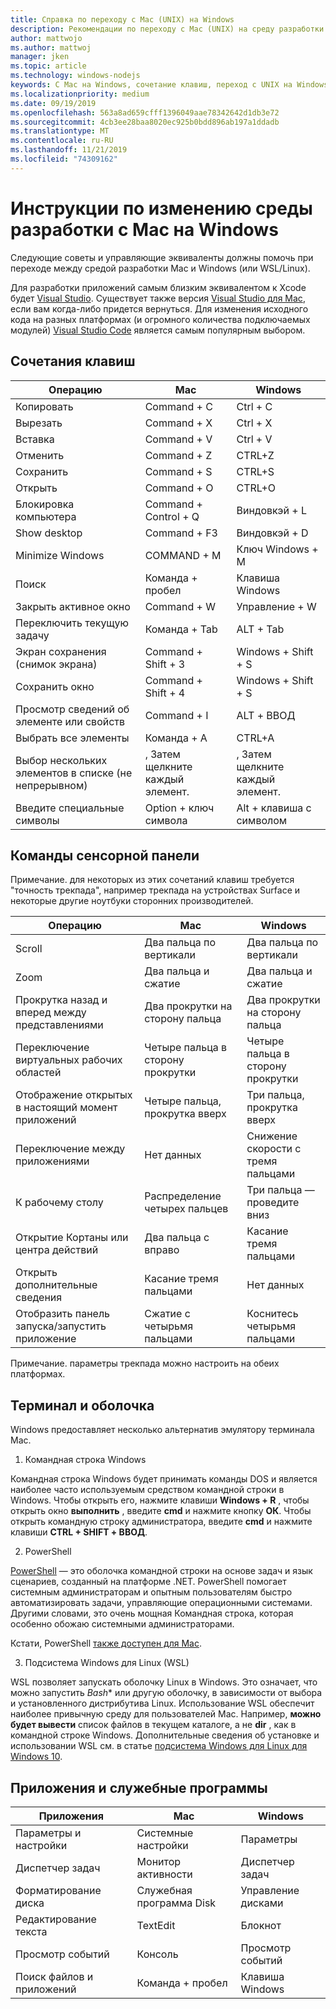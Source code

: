 ```yaml
---
title: Справка по переходу с Mac (UNIX) на Windows
description: Рекомендации по переходу с Mac (UNIX) на среду разработки Windows, включая сопоставление сочетаний клавиш и краткий обзор концепций, отличающихся между Mac и Windows.
author: mattwojo
ms.author: mattwoj
manager: jken
ms.topic: article
ms.technology: windows-nodejs
keywords: С Mac на Windows, сочетание клавиш, переход с UNIX на Windows, переход с Mac на Windows, Справка по переходу с MacBook на поверхность, использование Windows для пользователя Macintosh, переключение из Macintosh в Windows, Справка по изменению сред разработки, Mac OS X в Windows, Справка Переход с Mac на ПК
ms.localizationpriority: medium
ms.date: 09/19/2019
ms.openlocfilehash: 563a8ad659cfff1396049aae78342642d1db3e72
ms.sourcegitcommit: 4cb3ee28baa8020ec925b0bdd896ab197a1ddadb
ms.translationtype: MT
ms.contentlocale: ru-RU
ms.lasthandoff: 11/21/2019
ms.locfileid: "74309162"
---
```

# <a name="guide-for-changing-your-dev-environment-from-mac-to-windows"></a>Инструкции по изменению среды разработки с Mac на Windows

Следующие советы и управляющие эквиваленты должны помочь при переходе между средой разработки Mac и Windows (или WSL/Linux).

Для разработки приложений самым близким эквивалентом к Xcode будет [Visual Studio](https://visualstudio.microsoft.com). Существует также версия [Visual Studio для Mac](https://visualstudio.microsoft.com/vs/mac/), если вам когда-либо придется вернуться. Для изменения исходного кода на разных платформах (и огромного количества подключаемых модулей) [Visual Studio Code](https://code.visualstudio.com/?wt.mc_id=DX_841432) является самым популярным выбором.

## <a name="keyboard-shortcuts"></a>Сочетания клавиш

| **Операцию** | **Mac** | **Windows** |
|---------------|--------------------|---------------------|
| Копировать | Command + C | Ctrl + C |
| Вырезать | Command + X | Ctrl + X |
| Вставка | Command + V | Ctrl + V |
| Отменить | Command + Z | CTRL+Z |
| Сохранить | Command + S | CTRL+S |
| Открыть | Command + O | CTRL+O |
| Блокировка компьютера | Command + Control + Q | Виндовкэй + L |
| Show desktop | Command + F3 | Виндовкэй + D |
| Minimize Windows | COMMAND + M | Ключ Windows + M |
| Поиск | Команда + пробел | Клавиша Windows |
| Закрыть активное окно | Command + W | Управление + W |
| Переключить текущую задачу | Команда + Tab | ALT + Tab |
| Экран сохранения (снимок экрана) | Command + Shift + 3 | Windows + Shift + S |
| Сохранить окно | Command + Shift + 4 | Windows + Shift + S |
| Просмотр сведений об элементе или свойств | Command + I | ALT + ВВОД |
 | Выбрать все элементы | Команда + A | CTRL+A |
| Выбор нескольких элементов в списке (не непрерывном) | , Затем щелкните каждый элемент. | , Затем щелкните каждый элемент. |
| Введите специальные символы | Option + ключ символа | Alt + клавиша с символом|

## <a name="trackpad-shortcuts"></a>Команды сенсорной панели

Примечание. для некоторых из этих сочетаний клавиш требуется "точность трекпада", например трекпада на устройствах Surface и некоторые другие ноутбуки сторонних производителей.

 **Операцию** | **Mac** | **Windows** |
|---------------|--------------------|---------------------|
| Scroll | Два пальца по вертикали | Два пальца по вертикали |
| Zoom | Два пальца и сжатие | Два пальца и сжатие |
| Прокрутка назад и вперед между представлениями | Два прокрутки на сторону пальца | Два прокрутки на сторону пальца |
| Переключение виртуальных рабочих областей | Четыре пальца в сторону прокрутки | Четыре пальца в сторону прокрутки |
| Отображение открытых в настоящий момент приложений | Четыре пальца, прокрутка вверх | Три пальца, прокрутка вверх |
| Переключение между приложениями | Нет данных | Снижение скорости с тремя пальцами |
| К рабочему столу | Распределение четырех пальцев | Три пальца — проведите вниз |
| Открытие Кортаны или центра действий | Два пальца с вправо | Касание тремя пальцами |
| Открыть дополнительные сведения | Касание тремя пальцами | Нет данных |
|Отобразить панель запуска/запустить приложение | Сжатие с четырьмя пальцами | Коснитесь четырьмя пальцами |

Примечание. параметры трекпада можно настроить на обеих платформах.

## <a name="terminal-and-shell"></a>Терминал и оболочка

Windows предоставляет несколько альтернатив эмулятору терминала Mac.

1. Командная строка Windows

Командная строка Windows будет принимать команды DOS и является наиболее часто используемым средством командной строки в Windows. Чтобы открыть его, нажмите клавиши **Windows + R** , чтобы открыть окно **выполнить** , введите **cmd** и нажмите кнопку **ОК**. Чтобы открыть командную строку администратора, введите **cmd** и нажмите клавиши **CTRL + SHIFT + ВВОД**. 

2. PowerShell

[PowerShell](https://docs.microsoft.com/powershell/scripting/overview?view=powershell-6) — это оболочка командной строки на основе задач и язык сценариев, созданный на платформе .NET. PowerShell помогает системным администраторам и опытным пользователям быстро автоматизировать задачи, управляющие операционными системами. Другими словами, это очень мощная Командная строка, которая особенно обожаю системными администраторами.

Кстати, PowerShell [также доступен для Mac](https://docs.microsoft.com/powershell/scripting/install/installing-powershell-core-on-macos?view=powershell-6).

3. Подсистема Windows для Linux (WSL)

WSL позволяет запускать оболочку Linux в Windows. Это означает, что можно запустить *Bash** или другую оболочку, в зависимости от выбора и установленного дистрибутива Linux. Использование WSL обеспечит наиболее привычную среду для пользователей Mac. Например, **можно будет вывести** список файлов в текущем каталоге, а не **dir** , как в командной строке Windows. Дополнительные сведения об установке и использовании WSL см. в статье [подсистема Windows для Linux для Windows 10](https://docs.microsoft.com/en-us/windows/wsl/install-win10).

## <a name="apps-and-utilities"></a>Приложения и служебные программы

 **Приложения** | **Mac** | **Windows** |
|---------------|--------------------|---------------------|
| Параметры и настройки | Системные настройки | Параметры |
| Диспетчер задач | Монитор активности | Диспетчер задач |
| Форматирование диска | Служебная программа Disk | Управление дисками |
| Редактирование текста | TextEdit | Блокнот |
| Просмотр событий | Консоль | Просмотр событий |
| Поиск файлов и приложений | Команда + пробел | Клавиша Windows |
